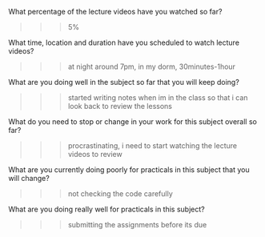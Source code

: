 What percentage of the lecture videos have you watched so far?
>>> 5%

What time, location and duration have you scheduled to watch lecture videos?
>>> at night around 7pm, in my dorm, 30minutes-1hour

What are you doing well in the subject so far that you will keep doing?
>>> started writing notes when im in the class so that i can look back to review the lessons 

What do you need to stop or change in your work for this subject overall so far?
>>> procrastinating, i need to start watching the lecture videos to review

What are you currently doing poorly for practicals in this subject that you will change?
>>> not checking the code carefully

What are you doing really well for practicals in this subject?
>>> submitting the assignments before its due